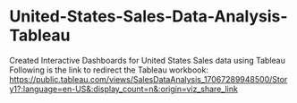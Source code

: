 # United-States-Sales-Data-Analysis-Tableau
Created Interactive Dashboards for United States Sales data using Tableau
Following is the link to redirect the Tableau workbook: https://public.tableau.com/views/SalesDataAnalysis_17067289948500/Story1?:language=en-US&:display_count=n&:origin=viz_share_link
